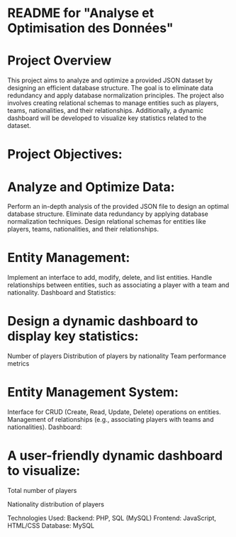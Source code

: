 # README for "Analyse et Optimisation des Données"

# Project Overview
This project aims to analyze and optimize a provided JSON dataset by designing an efficient database structure. The goal is to eliminate data redundancy and apply database normalization principles. The project also involves creating relational schemas to manage entities such as players, teams, nationalities, and their relationships. Additionally, a dynamic dashboard will be developed to visualize key statistics related to the dataset.

# Project Objectives:
# Analyze and Optimize Data:

Perform an in-depth analysis of the provided JSON file to design an optimal database structure.
Eliminate data redundancy by applying database normalization techniques.
Design relational schemas for entities like players, teams, nationalities, and their relationships.
 
# Entity Management:

Implement an interface to add, modify, delete, and list entities.
Handle relationships between entities, such as associating a player with a team and nationality.
Dashboard and Statistics:

# Design a dynamic dashboard to display key statistics:

Number of players
Distribution of players by nationality
Team performance metrics

# Entity Management System:

Interface for CRUD (Create, Read, Update, Delete) operations on entities.
Management of relationships (e.g., associating players with teams and nationalities).
Dashboard:

# A user-friendly dynamic dashboard to visualize:

Total number of players

Nationality distribution of players

Technologies Used:
Backend: PHP, SQL (MySQL)
Frontend: JavaScript, HTML/CSS
Database: MySQL
